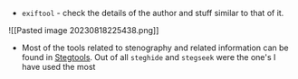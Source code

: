 - `exiftool` - check the details of the author and stuff similar to that of it.

![[Pasted image 20230818225438.png]]

- Most of the tools related to stenography and related information can be found in [Stegtools](https://0xrick.github.io/lists/stego/). Out of all `steghide` and `stegseek` were the one's I have used the most
